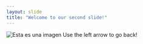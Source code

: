 ```yaml
---
layout: slide
title: "Welcome to our second slide!"
---
```

![Esta es una imagen](https://myoctocat.com/assets/images/base-octocat.svg)
Use the left arrow to go back!
